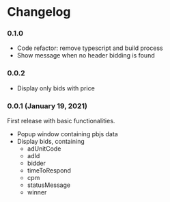 # Changelog

### 0.1.0

* Code refactor: remove typescript and build process
* Show message when no header bidding is found

### 0.0.2

* Display only bids with price

### 0.0.1 (January 19, 2021)

First release with basic functionalities.

* Popup window containing pbjs data
* Display bids, containing
    * adUnitCode
    * adId
    * bidder
    * timeToRespond
    * cpm
    * statusMessage
    * winner